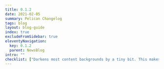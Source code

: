 ```yaml
---
title: 0.1.2
date: 2021-02-05
summary: Pelican Changelog
tags: blog
layout: blog-guide
index: true
excludeFromSidebar: true
eleventyNavigation:
  key: 0.1.2
  parent: NewsBlog
intro: ""
checklist: ["Darkens most content backgrounds by a tiny bit. This makes the reading experience easier for dyslexic readers. Read [Dyslexia Friendly](/accessibility/dyslexia-friendly/) for more information."]
---
```

